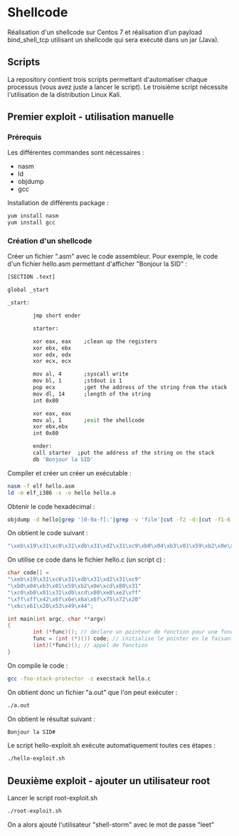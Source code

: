 # Shellcode

Réalisation d'un shellcode sur Centos 7 et réalisation d’un payload bind_shell_tcp utilisant un shellcode qui sera exécuté dans un jar (Java).

## Scripts

La repository contient trois scripts permettant d'automatiser chaque processus (vous avez juste a lancer le script).
Le troisième script nécessite l'utilisation de la distribution Linux Kali.

## Premier exploit - utilisation manuelle

### Prérequis

Les différentes commandes sont nécessaires :

* nasm
* ld
* objdump
* gcc

Installation de différents package :

```bash
yum install nasm
yum install gcc
```

### Création d'un shellcode

Créer un fichier ".asm" avec le code assembleur.
Pour exemple, le code d'un fichier hello.asm permettant d'afficher "Bonjour la SID" :

```bash
[SECTION .text]

global _start

_start:

        jmp short ender

        starter:

        xor eax, eax    ;clean up the registers
        xor ebx, ebx
        xor edx, edx
        xor ecx, ecx

        mov al, 4       ;syscall write
        mov bl, 1       ;stdout is 1
        pop ecx         ;get the address of the string from the stack
        mov dl, 14      ;length of the string
        int 0x80

        xor eax, eax
        mov al, 1       ;exit the shellcode
        xor ebx,ebx
        int 0x80

        ender:
        call starter  ;put the address of the string on the stack
        db 'Bonjour la SID'
```

Compiler et créer un créer un exécutable :

```bash
nasm -f elf hello.asm
ld -m elf_i386 -s -o hello hello.o
```

Obtenir le code hexadécimal :

```bash
objdump -d hello|grep '[0-9a-f]:'|grep -v 'file'|cut -f2 -d:|cut -f1-6 -d' '|tr -s ' '|tr '\t' ' '|sed 's/ $//g'|sed 's/ /\\x/g'|paste -d '' -s |sed 's/^/"/'|sed 's/$/"/g'
```

On obtient le code suivant :

```bash
"\xeb\x19\x31\xc0\x31\xdb\x31\xd2\x31\xc9\xb0\x04\xb3\x01\x59\xb2\x0e\xcd\x80\x31\xc0\xb0\x01\x31\xdb\xcd\x80\xe8\xe2\xff\xff\xff\x42\x6f\x6e\x6a\x6f\x75\x72\x20\x6c\x61\x20\x53\x49\x44"
```

On utilise ce code dans le fichier hello.c (un script c) :

```c
char code[] =
"\xeb\x19\x31\xc0\x31\xdb\x31\xd2\x31\xc9"
"\xb0\x04\xb3\x01\x59\xb2\x0e\xcd\x80\x31"
"\xc0\xb0\x01\x31\xdb\xcd\x80\xe8\xe2\xff"
"\xff\xff\x42\x6f\x6e\x6a\x6f\x75\x72\x20"
"\x6c\x61\x20\x53\x49\x44";

int main(int argc, char **argv)
{
        int (*func)(); // declare un pointeur de fonction pour une fonction, arguments non spécifiés et retourne un int
        func = (int (*)()) code; // initialise le pointer en le faisant pointer sur code
        (int)(*func)(); // appel de fonction
}
```

On compile le code :

```bash
gcc -fno-stack-protector -z execstack hello.c
```

On obtient donc un fichier "a.out" que l'on peut exécuter :

```bash
./a.out
```

On obtient le résultat suivant :

```bash
Bonjour la SID#
```

Le script hello-exploit.sh exécute automatiquement toutes ces étapes :

```bash
./hello-exploit.sh
```

## Deuxième exploit - ajouter un utilisateur root

Lancer le script root-exploit.sh

```bash
./root-exploit.sh
```

On a alors ajouté l'utilisateur "shell-storm" avec le mot de passe "leet"